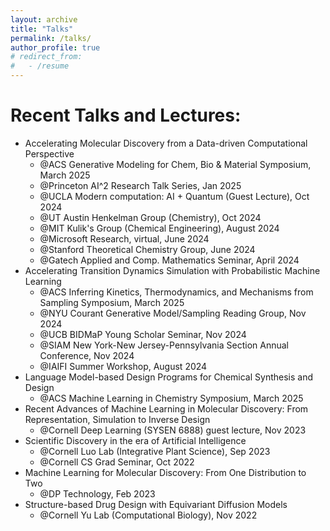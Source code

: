 ```yaml
---
layout: archive
title: "Talks"
permalink: /talks/
author_profile: true
# redirect_from:
#   - /resume
---
```


Recent Talks and Lectures:
======
* Accelerating Molecular Discovery from a Data-driven Computational Perspective
  * @ACS Generative Modeling for Chem, Bio & Material Symposium, March 2025
  * @Princeton AI^2 Research Talk Series, Jan 2025
  * @UCLA Modern computation: AI + Quantum (Guest Lecture), Oct 2024 
  * @UT Austin Henkelman Group (Chemistry), Oct 2024
  * @MIT Kulik's Group (Chemical Engineering), August 2024
  * @Microsoft Research, virtual, June 2024
  * @Stanford Theoretical Chemistry Group, June 2024
  * @Gatech Applied and Comp. Mathematics Seminar, April 2024
* Accelerating Transition Dynamics Simulation with Probabilistic Machine Learning 
  * @ACS Inferring Kinetics, Thermodynamics, and Mechanisms from Sampling Symposium, March 2025
  * @NYU Courant Generative Model/Sampling Reading Group, Nov 2024
  * @UCB BIDMaP Young Scholar Seminar, Nov 2024 
  * @SIAM New York-New Jersey-Pennsylvania Section Annual Conference, Nov 2024
  * @IAIFI Summer Workshop, August 2024
* Language Model-based Design Programs for Chemical Synthesis and Design
  * @ACS Machine Learning in Chemistry Symposium, March 2025
* Recent Advances of Machine Learning in Molecular Discovery: From Representation, Simulation to Inverse Design
  * @Cornell Deep Learning (SYSEN 6888) guest lecture, Nov 2023
* Scientific Discovery in the era of Artificial Intelligence
  * @Cornell Luo Lab (Integrative Plant Science), Sep 2023
  * @Cornell CS Grad Seminar, Oct 2022
* Machine Learning for Molecular Discovery: From One Distribution to Two
  * @DP Technology, Feb 2023
* Structure-based Drug Design with Equivariant Diffusion Models
  * @Cornell Yu Lab (Computational Biology), Nov 2022

<!-- * [A New Perspective on Building Efficient and Expressive 3D Equivariant Graph Neural Networks](https://m2d2.io/talks/logg/a-new-perspective-on-building-efficient-and-expressive-3d-equivariant-graph-neural-networks/), @LoGG Reading Group, virtual, May 2023; Oral Presentation @TAGML-ICML, in person, July 2023.
* Disentangled Spatiotemporal Graph Generative Models, Oral Presentation @AAAI, virtual, Feb 2022.
* Towards Steerable and Interpretable Chemical Space Exploration, Oral Presentation @ML4Molecules, virtual, Dec 2021. -->




